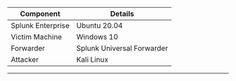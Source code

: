 | Component         | Details                    |
| ----------------- | -------------------------- |
| Splunk Enterprise | Ubuntu 20.04               |
| Victim Machine    | Windows 10                 |
| Forwarder         | Splunk Universal Forwarder |
| Attacker          | Kali Linux                 |
****
